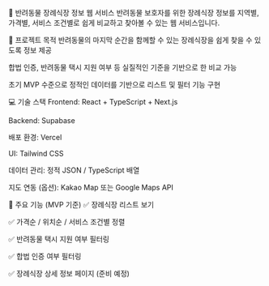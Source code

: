 🐾 반려동물 장례식장 정보 웹 서비스
반려동물 보호자를 위한 장례식장 정보를 지역별, 가격별, 서비스 조건별로 쉽게 비교하고 찾아볼 수 있는 웹 서비스입니다.

📌 프로젝트 목적
반려동물의 마지막 순간을 함께할 수 있는 장례식장을 쉽게 찾을 수 있도록 정보 제공

합법 인증, 반려동물 택시 지원 여부 등 실질적인 기준을 기반으로 한 비교 가능

초기 MVP 수준으로 정적인 데이터를 기반으로 리스트 및 필터 기능 구현

💻 기술 스택
Frontend: React + TypeScript + Next.js

Backend: Supabase

배포 환경: Vercel

UI: Tailwind CSS

데이터 관리: 정적 JSON / TypeScript 배열

지도 연동 (옵션): Kakao Map 또는 Google Maps API

🧩 주요 기능 (MVP 기준)
✅ 장례식장 리스트 보기

✅ 가격순 / 위치순 / 서비스 조건별 정렬

✅ 반려동물 택시 지원 여부 필터링

✅ 합법 인증 여부 필터링

✅ 장례식장 상세 정보 페이지 (준비 예정)
